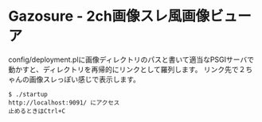Gazosure - 2ch画像スレ風画像ビューア
============================================

config/deployment.plに画像ディレクトリのパスと書いて適当なPSGIサーバで動かすと、ディレクトリを再帰的にリンクとして羅列します。
リンク先で２ちゃんの画像スレっぽい感じで表示します。

    $ ./startup
    http://localhost:9091/ にアクセス
    止めるときはCtrl+C
